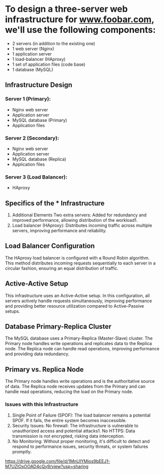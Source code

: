 # To design a three-server web infrastructure for www.foobar.com, we'll use the following components:
* 2 servers (in addition to the existing one)
* 1 web server (Nginx)
* 1 application server
* 1 load-balancer (HAproxy)
* 1 set of application files (code base)
* 1 database (MySQL)
## Infrastructure Design
### Server 1 (Primary):
* Nginx web server
* Application server
* MySQL database (Primary)
* Application files
### Server 2 (Secondary):
* Nginx web server
* Application server
* MySQL database (Replica)
* Application files
### Server 3 (Load Balancer):
* HAproxy
## Specifics of the * Infrastructure
1. Additional Elements
Two extra servers: Added for redundancy and improved performance, allowing distribution of the workload1.
2. Load balancer (HAproxy): Distributes incoming traffic across multiple servers, improving performance and reliability.
## Load Balancer Configuration
The HAproxy load balancer is configured with a Round Robin algorithm. This method distributes incoming requests sequentially to each server in a circular fashion, ensuring an equal distribution of traffic.
## Active-Active Setup
This infrastructure uses an Active-Active setup. In this configuration, all servers actively handle requests simultaneously, improving performance and providing better resource utilization compared to Active-Passive setups.
## Database Primary-Replica Cluster
The MySQL database uses a Primary-Replica (Master-Slave) cluster. The Primary node handles write operations and replicates data to the Replica node. The Replica node can handle read operations, improving performance and providing data redundancy.
## Primary vs. Replica Node
The Primary node handles write operations and is the authoritative source of data. The Replica node receives updates from the Primary and can handle read operations, reducing the load on the Primary node.
### Issues with this Infrastructure
1. Single Point of Failure (SPOF): The load balancer remains a potential SPOF. If it fails, the entire system becomes inaccessible.
2. Security Issues:
No firewall: The infrastructure is vulnerable to unauthorized access and potential attacks1.
No HTTPS: Data transmission is not encrypted, risking data interception.
3. No Monitoring: Without proper monitoring, it's difficult to detect and respond to performance issues, security threats, or system failures promptly.


https://drive.google.com/file/d/1MnUIYMios9bEEJ1-M7UZlOxOOAD4cQy9/view?usp=sharing

